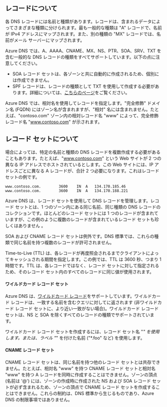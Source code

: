 ## レコードについて

各 DNS レコードには名前と種類があります。レコードは、含まれるデータによってさまざまな種類に分けられます。最も一般的な種類は "A" レコードで、名前が IPv4 アドレスにマップされます。また、別の種類の "MX" レコードでは、名前がメール サーバーにマップされます。

Azure DNS では、A、AAAA、CNAME、MX、NS、PTR、SOA、SRV、TXT を含む一般的な DNS レコードの種類をすべてサポートしています。以下の点に注意してください。
- SOA レコード セットは、各ゾーンと共に自動的に作成されるため、個別には作成できません。
- SPF レコードは、レコードの種類として TXT を使用して作成する必要があります。詳細については、[こちらのページ](http://tools.ietf.org/html/rfc7208#section-3.1)をご覧ください。

Azure DNS では、相対名を使用してレコードを指定します。"完全修飾" ドメイン名 (FQDN) にはゾーン名が含まれますが、"相対" 名には含まれません。たとえば、"contoso.com" ゾーン内の相対レコード名 "www" によって、完全修飾レコード名 "www.contoso.com" が示されます。

## レコード セットについて

場合によっては、特定の名前と種類の DNS レコードを複数作成する必要があることもあります。たとえば、"www.contoso.com" という Web サイトが 2 つの異なる IP アドレスでホストされているとします。この Web サイトには、IP アドレスごとに異なる A レコードが、合計 2 つ必要になります。これはレコード セットの例です。

	www.contoso.com.		3600	IN	A	134.170.185.46
	www.contoso.com.		3600	IN	A	134.170.188.221

Azure DNS は、レコード セットを使用して DNS レコードを管理します。レコード セットとは、1 つのゾーン内にある同じ名前、同じ種類の DNS レコードのコレクションです。ほとんどのレコード セットには 1 つのレコードが含まれていますが、この例のように複数のレコードが含まれているレコード セットも珍しくはありません 。

SOA および CNAME レコード セットは例外です。DNS 標準では、これらの種類で同じ名前を持つ複数のレコードが許可されません。

Time-to-Live (TTL) は、各レコードが再度照会されるまでクライアントによってキャッシュされる期間を指定します。この例では、TTL は 3600 秒、つまり 1 時間です。TTL は、各レコードではなく、レコード セットに対して指定されるため、そのレコード セット内のすべてのレコードに同じ値が使用されます。

#### ワイルドカード レコード セット

Azure DNS は、[ワイルドカード レコード](https://en.wikipedia.org/wiki/Wildcard_DNS_record)をサポートしています。ワイルドカード レコードは、一致する名前を含むクエリに対してに返されます (非ワイルドカード レコード セットに、より近い一致がない場合)。ワイルドカード レコード セットは、NS と SOA を除くすべてのレコードの種類でサポートされています。

ワイルドカード レコード セットを作成するには、レコード セット名 "*" を使用します。または、ラベル "*" を付けた名前 ("*.foo" など) を使用します。

#### CNAME レコード セット

CNAME レコード セットは、同じ名前を持つ他のレコード セットとは共存できません。たとえば、相対名 "www" を持つ CNAME レコード セットと相対名 "www" を持つ A レコードを同時に作成することはできません。ゾーンの頂点 (名前は '@') には、ゾーンの作成時に作成された NS および SOA レコード セットが必ず含まれるため、ゾーンの頂点で CNAME レコード セットを作成することはできません。これらの制約は、DNS 標準から生じるものであり、Azure DNS の制限事項ではありません。

<!---HONumber=AcomDC_0928_2016-->